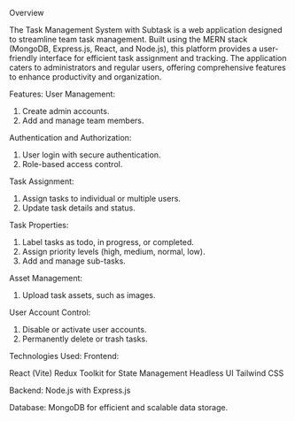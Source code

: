
Overview

The Task Management System with Subtask is a web application designed to streamline team task management. Built using the MERN stack (MongoDB, Express.js, React, and Node.js), this platform provides a user-friendly interface for efficient task assignment and tracking. The application caters to administrators and regular users, offering comprehensive features to enhance productivity and organization.              


Features:
User Management:
  1) Create admin accounts.
  2) Add and manage team members.

Authentication and Authorization:
  1) User login with secure authentication.
  2) Role-based access control.

Task Assignment:
  1) Assign tasks to individual or multiple users.
  2) Update task details and status.

Task Properties:
  1) Label tasks as todo, in progress, or completed.
  2) Assign priority levels (high, medium, normal, low).
  3) Add and manage sub-tasks.

Asset Management:
  1) Upload task assets, such as images.
     
User Account Control:
  1) Disable or activate user accounts.
  2) Permanently delete or trash tasks.


Technologies Used:
Frontend:

React (Vite)
Redux Toolkit for State Management
Headless UI
Tailwind CSS

Backend:
Node.js with Express.js

Database:
MongoDB for efficient and scalable data storage.
